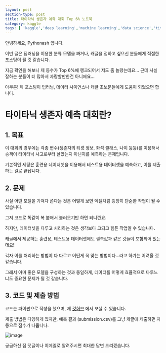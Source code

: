 ```yaml
---
layout: post
section-type: post
title: 타이타닉 생존자 예측 대회 Top 6% 노트북
category: kaggle
tags: [ 'kaggle','deep learning','machine learning','data science','titanic' ]
---
```


안녕하세요, Pythonash 입니다.

이번 글은 딥러닝을 이용한 분류 모델을 짜거나, 캐글을 접하고 싶으신 분들에게 적절한 포스팅이 될 것 같습니다.

지금 확인을 해보니 제 등수가 Top 6%에 랭크되어서 저도 좀 놀랐는데요... 근데 사실 잘하는 분들이 더 많아서 자랑할만한건 아니에요...

아무튼! 제 포스팅이 딥러닝, 데이터 사이언스나 캐글 초보분들에게 도움이 되었으면 합니다.

# 타이타닉 생존자 예측 대회란?

## 1. 목표

이 대회의 경우에는 각종 변수(생존자의 티켓 정보, 좌석 클래스, 나이 등등)를 이용해서 승객이 타이타닉 사고로부터 살았는지 아닌지를 예측하는 문제입니다.

기본적인 세팅은 훈련용 데이터셋을 이용해서 테스트용 데이터셋을 예측하고, 이를 제출하는 걸로 끝납니다.

## 2. 문제

사실 어떤 모델을 가져다 쓴다는 것은 어떻게 보면 엑셀처럼 굉장히 단순한 작업이 될 수 있습니다.

그저 코드로 똑같이 복 붙해서 불러오기만 하면 되니깐요.

하지만, 데이터셋을 다루고 처리하는 것은 생각보다 고되고 힘든 작업일 수 있습니다.

캐글에서 제공하는 훈련용, 테스트용 데이터셋에도 결측값과 같은 것들이 포함되어 있는데요!

각자 이를 처리하는 방법이 다 다르고 어떤게 꼭 맞는 방법이다...라고 하기는 어려울 것 같습니다.

그래서 아마 좋은 모델을 구성하는 것과 동일하게, 데이터를 어떻게 효율적으로 다루느냐도 중요한 문제가 될 것 같습니다.

## 3. 코드 및 제출 방법

코드는 파이썬으로 작성을 했으며, 제 <span><a href="https://github.com/Pythonash/Kaggle-Kor-">깃허브</a></span> 에서 보실 수 있습니다.

제출 방법은 다양하게 있지만, 예측 결과 (submission.csv)를 그냥 캐글에 제출하면 자동으로 점수가 나옵니다.

![image](https://user-images.githubusercontent.com/91790368/152633260-a524b4e7-92a5-4de6-be22-9266419e5ae5.png)


궁금하신 점 댓글이나 이메일로 알려주시면 최대한 답변 드리겠습니다.
